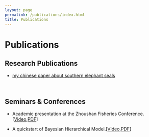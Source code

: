 ```yaml
---
layout: page
permalink: /publications/index.html
title: Publications
---
```


# Publications

[//]: # (continuing...)

[//]: # ()
## Research Publications  



- [my chinese paper about southern elephant seals](https://yun-tianming.github.io/file/南极凯尔盖朗海台南象海豹繁殖后运动行为特征分析.pdf)

[//]: # (<br>**Hanlin Cai** &#40;Advisor: Zhezhuang Xu&#41;)

[//]: # ()
[//]: # ()
[//]: # ()
[//]: # (<br>Industrial Placement Thesis in Huading Tech and IACTIP Lab)


<br>


[//]: # (## Journal Paper)

[//]: # ()
[//]: # (- [Deep Residual Neural Network for Efficient Traffic Sign Detection]&#40;https://caihanlin.com/mypaper/202302ICAROB.pdf&#41;)

[//]: # (<br>**Hanlin Cai**, Zheng Li, Jiaqi Hu, Wei Hong Lim, Sew Sun Tiang, Mastaneh Mokayef, Chin Hong Wong)

[//]: # (<br>28th International Conference on Artificial Life and Robotics<br>Beppu, Japan. February, 2023. [Slides]&#40;https://caihanlin.com/mypaper/slides/2023-ICAROB-Pre.pdf&#41;.)

[//]: # ()
[//]: # (- [An IoT Garbage Monitoring System for Effective Garbage Management]&#40;https://caihanlin.com/mypaper/202208cenim.pdf&#41;)

[//]: # (<br>**Hanlin Cai**, Jiaqi Hu, Zheng Li, Wei Hong Lim, Mastaneh Mokayef, Chin Hong Wong<br>4th International Conference on Computer Engineering, Network and Intelligent Multimedia)

[//]: # (<br>Surabaya, Indonesia. November, 2022.)

[//]: # (-<br>)

[//]: # ()
[//]: # (---)

[//]: # ()
## Seminars & Conferences


- Academic presentation at the Zhoushan Fisheries Conference.[[Video](https://www.bilibili.com/video/BV1DN411v7U4/?spm_id_from=444.41.list.card_archive.click&vd_source=a4fe546e92107179c3044d619f1cebfa),[PDF](https://blog.luofu.monster/file/孟凡祎krillGAN.pdf)]


- A quickstart of Bayesian Hierarchical Model.[[Video](https://www.bilibili.com/video/BV1NF411D7UA/?spm_id_from=444.41.list.card_archive.click&vd_source=a4fe546e92107179c3044d619f1cebfa),[PDF](https://blog.luofu.monster/file/BHM介绍.pdf)]
<br>


